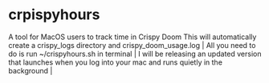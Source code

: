 # crpispyhours
A tool for MacOS users to track time in Crispy Doom
This will automatically create a crispy_logs directory and crispy_doom_usage.log |
All you need to do is run ~/crispyhours.sh in terminal |
I will be releasing an updated version that launches when you log into your mac and runs quietly in the background |
